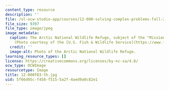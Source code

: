 ```yaml
---
content_type: resource
description: ''
file: /ol-ocw-studio-app/courses/12-000-solving-complex-problems-fall-2003/5f66d95cf458f5155a2f4aed9a0c82e1_12-000f03-th.jpg
file_size: 9397
file_type: image/jpeg
image_metadata:
  caption: The Arctic National Wildlife Refuge, subject of the "Mission 2007" challenge.
    (Photo courtesy of the [U.S. Fish & Wildlife Service](https://www.fws.gov/).)
  credit: ''
  image-alt: Photo of the Arctic National Wildlife Refuge.
learning_resource_types: []
license: https://creativecommons.org/licenses/by-nc-sa/4.0/
ocw_type: OCWImage
resourcetype: Image
title: 12-000f03-th.jpg
uid: 5f66d95c-f458-f515-5a2f-4aed9a0c82e1
---
```

